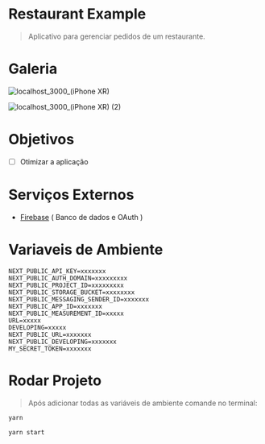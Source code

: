 # Restaurant Example
> Aplicativo para gerenciar pedidos de um restaurante.

# Galeria

![localhost_3000_(iPhone XR)](https://user-images.githubusercontent.com/62352928/220031600-61fb9d9d-4c63-43f0-a13b-e5ce5c76022d.png)

![localhost_3000_(iPhone XR) (2)](https://user-images.githubusercontent.com/62352928/220031661-ffa46dbb-8d13-42c8-b041-4be377d54aad.png)


# Objetivos

- [ ] Otimizar a aplicação

# Serviços Externos

- [Firebase](https://firebase.com/) ( Banco de dados e OAuth )

# Variaveis de Ambiente

```env
NEXT_PUBLIC_API_KEY=xxxxxxx
NEXT_PUBLIC_AUTH_DOMAIN=xxxxxxxxx
NEXT_PUBLIC_PROJECT_ID=xxxxxxxxx
NEXT_PUBLIC_STORAGE_BUCKET=xxxxxxxx
NEXT_PUBLIC_MESSAGING_SENDER_ID=xxxxxxx
NEXT_PUBLIC_APP_ID=xxxxxxx
NEXT_PUBLIC_MEASUREMENT_ID=xxxxx
URL=xxxxx
DEVELOPING=xxxxx
NEXT_PUBLIC_URL=xxxxxxx
NEXT_PUBLIC_DEVELOPING=xxxxxxx
MY_SECRET_TOKEN=xxxxxxx
```

# Rodar Projeto
> Após adicionar todas as variáveis de ambiente comande no terminal:

```bash
yarn
```
```bash
yarn start
```
